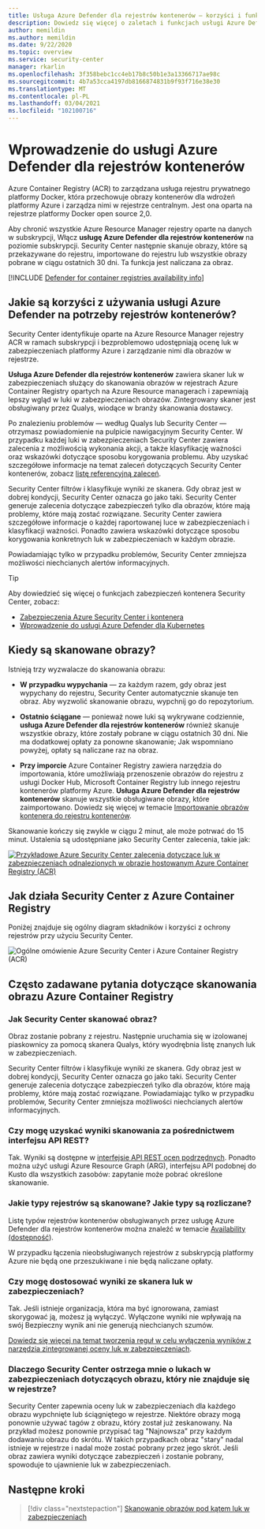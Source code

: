 ```yaml
---
title: Usługa Azure Defender dla rejestrów kontenerów — korzyści i funkcje
description: Dowiedz się więcej o zaletach i funkcjach usługi Azure Defender dla rejestrów kontenerów.
author: memildin
ms.author: memildin
ms.date: 9/22/2020
ms.topic: overview
ms.service: security-center
manager: rkarlin
ms.openlocfilehash: 3f358bebc1cc4eb17b8c50b1e3a13366717ae98c
ms.sourcegitcommit: 4b7a53cca4197db8166874831b9f93f716e38e30
ms.translationtype: MT
ms.contentlocale: pl-PL
ms.lasthandoff: 03/04/2021
ms.locfileid: "102100716"
---
```

# <a name="introduction-to-azure-defender-for-container-registries"></a>Wprowadzenie do usługi Azure Defender dla rejestrów kontenerów

Azure Container Registry (ACR) to zarządzana usługa rejestru prywatnego platformy Docker, która przechowuje obrazy kontenerów dla wdrożeń platformy Azure i zarządza nimi w rejestrze centralnym. Jest ona oparta na rejestrze platformy Docker open source 2,0.

Aby chronić wszystkie Azure Resource Manager rejestry oparte na danych w subskrypcji, Włącz **usługę Azure Defender dla rejestrów kontenerów** na poziomie subskrypcji. Security Center następnie skanuje obrazy, które są przekazywane do rejestru, importowane do rejestru lub wszystkie obrazy pobrane w ciągu ostatnich 30 dni. Ta funkcja jest naliczana za obraz.

[!INCLUDE [Defender for container registries availability info](../../includes/security-center-availability-defender-for-container-registries.md)]

## <a name="what-are-the-benefits-of-azure-defender-for-container-registries"></a>Jakie są korzyści z używania usługi Azure Defender na potrzeby rejestrów kontenerów?

Security Center identyfikuje oparte na Azure Resource Manager rejestry ACR w ramach subskrypcji i bezproblemowo udostępniają ocenę luk w zabezpieczeniach platformy Azure i zarządzanie nimi dla obrazów w rejestrze.

**Usługa Azure Defender dla rejestrów kontenerów** zawiera skaner luk w zabezpieczeniach służący do skanowania obrazów w rejestrach Azure Container Registry opartych na Azure Resource managerach i zapewniają lepszy wgląd w luki w zabezpieczeniach obrazów. Zintegrowany skaner jest obsługiwany przez Qualys, wiodące w branży skanowania dostawcy.

Po znalezieniu problemów — według Qualys lub Security Center — otrzymasz powiadomienie na pulpicie nawigacyjnym Security Center. W przypadku każdej luki w zabezpieczeniach Security Center zawiera zalecenia z możliwością wykonania akcji, a także klasyfikację ważności oraz wskazówki dotyczące sposobu korygowania problemu. Aby uzyskać szczegółowe informacje na temat zaleceń dotyczących Security Center kontenerów, zobacz [listę referencyjną zaleceń](recommendations-reference.md#recs-compute).

Security Center filtrów i klasyfikuje wyniki ze skanera. Gdy obraz jest w dobrej kondycji, Security Center oznacza go jako taki. Security Center generuje zalecenia dotyczące zabezpieczeń tylko dla obrazów, które mają problemy, które mają zostać rozwiązane. Security Center zawiera szczegółowe informacje o każdej raportowanej luce w zabezpieczeniach i klasyfikacji ważności. Ponadto zawiera wskazówki dotyczące sposobu korygowania konkretnych luk w zabezpieczeniach w każdym obrazie.

Powiadamiając tylko w przypadku problemów, Security Center zmniejsza możliwości niechcianych alertów informacyjnych.


> [!TIP]
> Aby dowiedzieć się więcej o funkcjach zabezpieczeń kontenera Security Center, zobacz:
>
> - [Zabezpieczenia Azure Security Center i kontenera](container-security.md)
> - [Wprowadzenie do usługi Azure Defender dla Kubernetes](defender-for-kubernetes-introduction.md)

## <a name="when-are-images-scanned"></a>Kiedy są skanowane obrazy?

Istnieją trzy wyzwalacze do skanowania obrazu:

- **W przypadku wypychania** — za każdym razem, gdy obraz jest wypychany do rejestru, Security Center automatycznie skanuje ten obraz. Aby wyzwolić skanowanie obrazu, wypchnij go do repozytorium.

- **Ostatnio ściągane** — ponieważ nowe luki są wykrywane codziennie, **usługa Azure Defender dla rejestrów kontenerów** również skanuje wszystkie obrazy, które zostały pobrane w ciągu ostatnich 30 dni. Nie ma dodatkowej opłaty za ponowne skanowanie; Jak wspomniano powyżej, opłaty są naliczane raz na obraz.

- **Przy imporcie** Azure Container Registry zawiera narzędzia do importowania, które umożliwiają przenoszenie obrazów do rejestru z usługi Docker Hub, Microsoft Container Registry lub innego rejestru kontenerów platformy Azure. **Usługa Azure Defender dla rejestrów kontenerów** skanuje wszystkie obsługiwane obrazy, które zaimportowano. Dowiedz się więcej w temacie [Importowanie obrazów kontenera do rejestru kontenerów](../container-registry/container-registry-import-images.md).
 
Skanowanie kończy się zwykle w ciągu 2 minut, ale może potrwać do 15 minut. Ustalenia są udostępniane jako Security Center zalecenia, takie jak:

[![Przykładowe Azure Security Center zalecenia dotyczące luk w zabezpieczeniach odnalezionych w obrazie hostowanym Azure Container Registry (ACR)](media/azure-container-registry-integration/container-security-acr-page.png)](media/azure-container-registry-integration/container-security-acr-page.png#lightbox)


## <a name="how-does-security-center-work-with-azure-container-registry"></a>Jak działa Security Center z Azure Container Registry

Poniżej znajduje się ogólny diagram składników i korzyści z ochrony rejestrów przy użyciu Security Center.

![Ogólne omówienie Azure Security Center i Azure Container Registry (ACR)](./media/azure-container-registry-integration/aks-acr-integration-detailed.png)




## <a name="faq-for-azure-container-registry-image-scanning"></a>Często zadawane pytania dotyczące skanowania obrazu Azure Container Registry

### <a name="how-does-security-center-scan-an-image"></a>Jak Security Center skanować obraz?
Obraz zostanie pobrany z rejestru. Następnie uruchamia się w izolowanej piaskownicy za pomocą skanera Qualys, który wyodrębnia listę znanych luk w zabezpieczeniach.

Security Center filtrów i klasyfikuje wyniki ze skanera. Gdy obraz jest w dobrej kondycji, Security Center oznacza go jako taki. Security Center generuje zalecenia dotyczące zabezpieczeń tylko dla obrazów, które mają problemy, które mają zostać rozwiązane. Powiadamiając tylko w przypadku problemów, Security Center zmniejsza możliwości niechcianych alertów informacyjnych.

### <a name="can-i-get-the-scan-results-via-rest-api"></a>Czy mogę uzyskać wyniki skanowania za pośrednictwem interfejsu API REST?
Tak. Wyniki są dostępne w [interfejsie API REST ocen podrzędnych](/rest/api/securitycenter/subassessments/list/). Ponadto można użyć usługi Azure Resource Graph (ARG), interfejsu API podobnej do Kusto dla wszystkich zasobów: zapytanie może pobrać określone skanowanie.

### <a name="what-registry-types-are-scanned-what-types-are-billed"></a>Jakie typy rejestrów są skanowane? Jakie typy są rozliczane?
Listę typów rejestrów kontenerów obsługiwanych przez usługę Azure Defender dla rejestrów kontenerów można znaleźć w temacie [Availability (dostępność](#availability)).

W przypadku łączenia nieobsługiwanych rejestrów z subskrypcją platformy Azure nie będą one przeszukiwane i nie będą naliczane opłaty.

### <a name="can-i-customize-the-findings-from-the-vulnerability-scanner"></a>Czy mogę dostosować wyniki ze skanera luk w zabezpieczeniach?
Tak. Jeśli istnieje organizacja, która ma być ignorowana, zamiast skorygować ją, możesz ją wyłączyć. Wyłączone wyniki nie wpływają na swój Bezpieczny wynik ani nie generują niechcianych szumów.

[Dowiedz się więcej na temat tworzenia reguł w celu wyłączenia wyników z narzędzia zintegrowanej oceny luk w zabezpieczeniach](defender-for-container-registries-usage.md#disable-specific-findings-preview).

### <a name="why-is-security-center-alerting-me-to-vulnerabilities-about-an-image-that-isnt-in-my-registry"></a>Dlaczego Security Center ostrzega mnie o lukach w zabezpieczeniach dotyczących obrazu, który nie znajduje się w rejestrze?
Security Center zapewnia oceny luk w zabezpieczeniach dla każdego obrazu wypchnięte lub ściągniętego w rejestrze. Niektóre obrazy mogą ponownie używać tagów z obrazu, który został już zeskanowany. Na przykład możesz ponownie przypisać tag "Najnowsza" przy każdym dodawaniu obrazu do skrótu. W takich przypadkach obraz "stary" nadal istnieje w rejestrze i nadal może zostać pobrany przez jego skrót. Jeśli obraz zawiera wyniki dotyczące zabezpieczeń i zostanie pobrany, spowoduje to ujawnienie luk w zabezpieczeniach.


## <a name="next-steps"></a>Następne kroki

> [!div class="nextstepaction"]
> [Skanowanie obrazów pod kątem luk w zabezpieczeniach](defender-for-container-registries-usage.md)